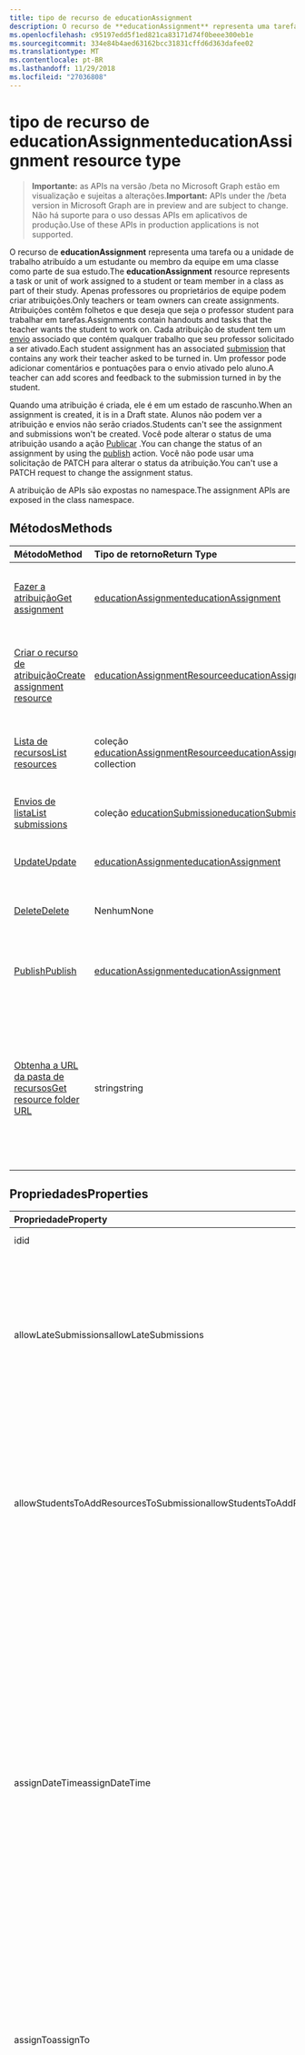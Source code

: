 ```yaml
---
title: tipo de recurso de educationAssignment
description: O recurso de **educationAssignment** representa uma tarefa ou a unidade de trabalho atribuído a um estudante ou membro da equipe em uma classe como parte de sua estudo. Apenas professores ou proprietários de equipe podem criar atribuições. Atribuições contêm folhetos e que deseja que seja o professor student para trabalhar em tarefas. Cada atribuição de student tem um envio associado que contém qualquer trabalho que seu professor solicitado a ser ativado. Um professor pode adicionar comentários e pontuações para o envio ativado pelo aluno.
ms.openlocfilehash: c95197edd5f1ed821ca83171d74f0beee300eb1e
ms.sourcegitcommit: 334e84b4aed63162bcc31831cffd6d363dafee02
ms.translationtype: MT
ms.contentlocale: pt-BR
ms.lasthandoff: 11/29/2018
ms.locfileid: "27036808"
---
```

# <a name="educationassignment-resource-type"></a><span data-ttu-id="82c37-107">tipo de recurso de educationAssignment</span><span class="sxs-lookup"><span data-stu-id="82c37-107">educationAssignment resource type</span></span>

> <span data-ttu-id="82c37-108">**Importante:** as APIs na versão /beta no Microsoft Graph estão em visualização e sujeitas a alterações.</span><span class="sxs-lookup"><span data-stu-id="82c37-108">**Important:** APIs under the /beta version in Microsoft Graph are in preview and are subject to change.</span></span> <span data-ttu-id="82c37-109">Não há suporte para o uso dessas APIs em aplicativos de produção.</span><span class="sxs-lookup"><span data-stu-id="82c37-109">Use of these APIs in production applications is not supported.</span></span>

<span data-ttu-id="82c37-110">O recurso de **educationAssignment** representa uma tarefa ou a unidade de trabalho atribuído a um estudante ou membro da equipe em uma classe como parte de sua estudo.</span><span class="sxs-lookup"><span data-stu-id="82c37-110">The **educationAssignment** resource represents a task or unit of work assigned to a student or team member in a class as part of their study.</span></span> <span data-ttu-id="82c37-111">Apenas professores ou proprietários de equipe podem criar atribuições.</span><span class="sxs-lookup"><span data-stu-id="82c37-111">Only teachers or team owners can create assignments.</span></span> <span data-ttu-id="82c37-112">Atribuições contêm folhetos e que deseja que seja o professor student para trabalhar em tarefas.</span><span class="sxs-lookup"><span data-stu-id="82c37-112">Assignments contain handouts and tasks that the teacher wants the student to work on.</span></span> <span data-ttu-id="82c37-113">Cada atribuição de student tem um [envio](educationsubmissionresource.md) associado que contém qualquer trabalho que seu professor solicitado a ser ativado.</span><span class="sxs-lookup"><span data-stu-id="82c37-113">Each student assignment has an associated [submission](educationsubmissionresource.md) that contains any work their teacher asked to be turned in.</span></span> <span data-ttu-id="82c37-114">Um professor pode adicionar comentários e pontuações para o envio ativado pelo aluno.</span><span class="sxs-lookup"><span data-stu-id="82c37-114">A teacher can add scores and feedback to the submission turned in by the student.</span></span>

<span data-ttu-id="82c37-115">Quando uma atribuição é criada, ele é em um estado de rascunho.</span><span class="sxs-lookup"><span data-stu-id="82c37-115">When an assignment is created, it is in a Draft state.</span></span> <span data-ttu-id="82c37-116">Alunos não podem ver a atribuição e envios não serão criados.</span><span class="sxs-lookup"><span data-stu-id="82c37-116">Students can't see the assignment and submissions won't be created.</span></span> <span data-ttu-id="82c37-117">Você pode alterar o status de uma atribuição usando a ação [Publicar](../api/educationassignment-publish.md) .</span><span class="sxs-lookup"><span data-stu-id="82c37-117">You can change the status of an assignment by using the [publish](../api/educationassignment-publish.md) action.</span></span> <span data-ttu-id="82c37-118">Você não pode usar uma solicitação de PATCH para alterar o status da atribuição.</span><span class="sxs-lookup"><span data-stu-id="82c37-118">You can't use a PATCH request to change the assignment status.</span></span>

<span data-ttu-id="82c37-119">A atribuição de APIs são expostas no namespace.</span><span class="sxs-lookup"><span data-stu-id="82c37-119">The assignment APIs are exposed in the class namespace.</span></span>

## <a name="methods"></a><span data-ttu-id="82c37-120">Métodos</span><span class="sxs-lookup"><span data-stu-id="82c37-120">Methods</span></span>

| <span data-ttu-id="82c37-121">Método</span><span class="sxs-lookup"><span data-stu-id="82c37-121">Method</span></span>           | <span data-ttu-id="82c37-122">Tipo de retorno</span><span class="sxs-lookup"><span data-stu-id="82c37-122">Return Type</span></span>    |<span data-ttu-id="82c37-123">Descrição</span><span class="sxs-lookup"><span data-stu-id="82c37-123">Description</span></span>|
|:---------------|:--------|:----------|
|[<span data-ttu-id="82c37-124">Fazer a atribuição</span><span class="sxs-lookup"><span data-stu-id="82c37-124">Get assignment</span></span>](../api/educationassignment-get.md) | [<span data-ttu-id="82c37-125">educationAssignment</span><span class="sxs-lookup"><span data-stu-id="82c37-125">educationAssignment</span></span>](educationassignment.md) |<span data-ttu-id="82c37-126">Leia as propriedades e os relacionamentos de um objeto **educationAssignment** .</span><span class="sxs-lookup"><span data-stu-id="82c37-126">Read properties and relationships of an **educationAssignment** object.</span></span>|
|[<span data-ttu-id="82c37-127">Criar o recurso de atribuição</span><span class="sxs-lookup"><span data-stu-id="82c37-127">Create assignment resource</span></span>](../api/educationassignment-post-resources.md) |[<span data-ttu-id="82c37-128">educationAssignmentResource</span><span class="sxs-lookup"><span data-stu-id="82c37-128">educationAssignmentResource</span></span>](educationassignmentresource.md)| <span data-ttu-id="82c37-129">Crie um novo **educationAssignmentResource** pelo lançamento à coleção de recursos.</span><span class="sxs-lookup"><span data-stu-id="82c37-129">Create a new **educationAssignmentResource** by posting to the resources collection.</span></span>|
|[<span data-ttu-id="82c37-130">Lista de recursos</span><span class="sxs-lookup"><span data-stu-id="82c37-130">List resources</span></span>](../api/educationassignment-list-resources.md) |<span data-ttu-id="82c37-131">coleção [educationAssignmentResource](educationassignmentresource.md)</span><span class="sxs-lookup"><span data-stu-id="82c37-131">[educationAssignmentResource](educationassignmentresource.md) collection</span></span>| <span data-ttu-id="82c37-132">Obtenha uma coleção de objetos **educationAssignmentResource** .</span><span class="sxs-lookup"><span data-stu-id="82c37-132">Get an **educationAssignmentResource** object collection.</span></span>|
|[<span data-ttu-id="82c37-133">Envios de lista</span><span class="sxs-lookup"><span data-stu-id="82c37-133">List submissions</span></span>](../api/educationassignment-list-submissions.md) |<span data-ttu-id="82c37-134">coleção [educationSubmission](educationsubmission.md)</span><span class="sxs-lookup"><span data-stu-id="82c37-134">[educationSubmission](educationsubmission.md) collection</span></span>| <span data-ttu-id="82c37-135">Obtenha uma coleção de objetos **educationSubmission** .</span><span class="sxs-lookup"><span data-stu-id="82c37-135">Get an **educationSubmission** object collection.</span></span>|
|[<span data-ttu-id="82c37-136">Update</span><span class="sxs-lookup"><span data-stu-id="82c37-136">Update</span></span>](../api/educationassignment-update.md) | [<span data-ttu-id="82c37-137">educationAssignment</span><span class="sxs-lookup"><span data-stu-id="82c37-137">educationAssignment</span></span>](educationassignment.md) |<span data-ttu-id="82c37-138">Atualize um objeto **educationAssignment** .</span><span class="sxs-lookup"><span data-stu-id="82c37-138">Update an **educationAssignment** object.</span></span> |
|[<span data-ttu-id="82c37-139">Delete</span><span class="sxs-lookup"><span data-stu-id="82c37-139">Delete</span></span>](../api/educationassignment-delete.md) | <span data-ttu-id="82c37-140">Nenhum</span><span class="sxs-lookup"><span data-stu-id="82c37-140">None</span></span> |<span data-ttu-id="82c37-141">Exclua um objeto **educationAssignment** .</span><span class="sxs-lookup"><span data-stu-id="82c37-141">Delete an **educationAssignment** object.</span></span> |
|[<span data-ttu-id="82c37-142">Publish</span><span class="sxs-lookup"><span data-stu-id="82c37-142">Publish</span></span>](../api/educationassignment-publish.md)|[<span data-ttu-id="82c37-143">educationAssignment</span><span class="sxs-lookup"><span data-stu-id="82c37-143">educationAssignment</span></span>](educationassignment.md)|<span data-ttu-id="82c37-144">Altere o estado de um objeto **educationAssignment** de rascunho publicadas.</span><span class="sxs-lookup"><span data-stu-id="82c37-144">Change the state of an **educationAssignment** object from draft to published.</span></span>|
|[<span data-ttu-id="82c37-145">Obtenha a URL da pasta de recursos</span><span class="sxs-lookup"><span data-stu-id="82c37-145">Get resource folder URL</span></span>](../api/educationassignment-getresourcesfolderurl.md)| <span data-ttu-id="82c37-146">string</span><span class="sxs-lookup"><span data-stu-id="82c37-146">string</span></span>| <span data-ttu-id="82c37-147">A pasta de OneDrive em que os recursos baseados no arquivo devem ser colocados para fazer parte de um recurso de atribuição.</span><span class="sxs-lookup"><span data-stu-id="82c37-147">The OneDrive folder into which file-based resources should be placed to be part of an assignment resource.</span></span> <span data-ttu-id="82c37-148">Arquivos devem estar localizados nesta pasta a ser adicionado como um recurso.</span><span class="sxs-lookup"><span data-stu-id="82c37-148">Files must be located in this folder to be added as a resource.</span></span>|

## <a name="properties"></a><span data-ttu-id="82c37-149">Propriedades</span><span class="sxs-lookup"><span data-stu-id="82c37-149">Properties</span></span>
| <span data-ttu-id="82c37-150">Propriedade</span><span class="sxs-lookup"><span data-stu-id="82c37-150">Property</span></span>     | <span data-ttu-id="82c37-151">Tipo</span><span class="sxs-lookup"><span data-stu-id="82c37-151">Type</span></span>   |<span data-ttu-id="82c37-152">Descrição</span><span class="sxs-lookup"><span data-stu-id="82c37-152">Description</span></span>|
|:---------------|:--------|:----------|
|<span data-ttu-id="82c37-153">id</span><span class="sxs-lookup"><span data-stu-id="82c37-153">id</span></span>|<span data-ttu-id="82c37-154">String</span><span class="sxs-lookup"><span data-stu-id="82c37-154">String</span></span>| <span data-ttu-id="82c37-155">Somente leitura.</span><span class="sxs-lookup"><span data-stu-id="82c37-155">Read-only.</span></span>|
|<span data-ttu-id="82c37-156">allowLateSubmissions</span><span class="sxs-lookup"><span data-stu-id="82c37-156">allowLateSubmissions</span></span>|<span data-ttu-id="82c37-157">Booliano</span><span class="sxs-lookup"><span data-stu-id="82c37-157">Boolean</span></span>| <span data-ttu-id="82c37-158">Identifica se alunos podem enviar após a data de vencimento.</span><span class="sxs-lookup"><span data-stu-id="82c37-158">Identifies whether students can submit after the due date.</span></span> <span data-ttu-id="82c37-159">Se essa propriedade não for especificada durante a criação, padrão será true.</span><span class="sxs-lookup"><span data-stu-id="82c37-159">If this property is not specified during create, it defaults to true.</span></span> |
|<span data-ttu-id="82c37-160">allowStudentsToAddResourcesToSubmission</span><span class="sxs-lookup"><span data-stu-id="82c37-160">allowStudentsToAddResourcesToSubmission</span></span>|<span data-ttu-id="82c37-161">Booliano</span><span class="sxs-lookup"><span data-stu-id="82c37-161">Boolean</span></span>| <span data-ttu-id="82c37-162">Identifica se alunos podem adicionar seus próprios recursos para um envio ou se eles só podem modificar recursos adicionados com o professor.</span><span class="sxs-lookup"><span data-stu-id="82c37-162">Identifies whether students can add their own resources to a submission or if they can only modify resources added by the teacher.</span></span> |
|<span data-ttu-id="82c37-163">assignDateTime</span><span class="sxs-lookup"><span data-stu-id="82c37-163">assignDateTime</span></span>|<span data-ttu-id="82c37-164">DateTimeOffset</span><span class="sxs-lookup"><span data-stu-id="82c37-164">DateTimeOffset</span></span>|<span data-ttu-id="82c37-165">A data quando a atribuição deve se tornar ativa.</span><span class="sxs-lookup"><span data-stu-id="82c37-165">The date when the assignment should become active.</span></span>  <span data-ttu-id="82c37-166">Se no futuro, a atribuição não será mostrada ao aluno até esta data.</span><span class="sxs-lookup"><span data-stu-id="82c37-166">If in the future, the assignment is not shown to the student until this date.</span></span>  <span data-ttu-id="82c37-167">O tipo de **carimbo de hora** representa as informações de data e hora usando o formato ISO 8601 e é sempre em horário UTC.</span><span class="sxs-lookup"><span data-stu-id="82c37-167">The **Timestamp** type represents date and time information using ISO 8601 format and is always in UTC time.</span></span> <span data-ttu-id="82c37-168">Por exemplo, meia-noite em UTC no dia 1º de janeiro de 2014 teria esta aparência: `'2014-01-01T00:00:00Z'`</span><span class="sxs-lookup"><span data-stu-id="82c37-168">For example, midnight UTC on Jan 1, 2014 would look like this: `'2014-01-01T00:00:00Z'`</span></span>|
|<span data-ttu-id="82c37-169">assignTo</span><span class="sxs-lookup"><span data-stu-id="82c37-169">assignTo</span></span>|[<span data-ttu-id="82c37-170">educationAssignmentRecipient</span><span class="sxs-lookup"><span data-stu-id="82c37-170">educationAssignmentRecipient</span></span>](educationassignmentrecipient.md)| <span data-ttu-id="82c37-171">Quais usuários ou classe todo deve receber um objeto de envio depois que a atribuição é publicada.</span><span class="sxs-lookup"><span data-stu-id="82c37-171">Which users, or whole class should receive a submission object once the assignment is published.</span></span> |
|<span data-ttu-id="82c37-172">assignedDateTime</span><span class="sxs-lookup"><span data-stu-id="82c37-172">assignedDateTime</span></span>|<span data-ttu-id="82c37-173">DateTimeOffset</span><span class="sxs-lookup"><span data-stu-id="82c37-173">DateTimeOffset</span></span>|<span data-ttu-id="82c37-174">No momento em que a atribuição foi publicada para alunos e a atribuição é mostrada na linha do tempo de alunos.</span><span class="sxs-lookup"><span data-stu-id="82c37-174">The moment that the assignment was published to students and the assignment shows up on the students timeline.</span></span>  <span data-ttu-id="82c37-175">O tipo Timestamp representa informações de data e hora usando o formato ISO 8601 e está sempre no horário UTC.</span><span class="sxs-lookup"><span data-stu-id="82c37-175">The Timestamp type represents date and time information using ISO 8601 format and is always in UTC time.</span></span> <span data-ttu-id="82c37-176">Por exemplo, meia-noite em UTC no dia 1º de janeiro de 2014 teria esta aparência: `'2014-01-01T00:00:00Z'`</span><span class="sxs-lookup"><span data-stu-id="82c37-176">For example, midnight UTC on Jan 1, 2014 would look like this: `'2014-01-01T00:00:00Z'`</span></span>|
|<span data-ttu-id="82c37-177">classId</span><span class="sxs-lookup"><span data-stu-id="82c37-177">classId</span></span>|<span data-ttu-id="82c37-178">String</span><span class="sxs-lookup"><span data-stu-id="82c37-178">String</span></span>| <span data-ttu-id="82c37-179">Classe que essa atribuição pertence.</span><span class="sxs-lookup"><span data-stu-id="82c37-179">Class which this assignment belongs.</span></span> |
|<span data-ttu-id="82c37-180">createdBy</span><span class="sxs-lookup"><span data-stu-id="82c37-180">createdBy</span></span>|[<span data-ttu-id="82c37-181">identitySet</span><span class="sxs-lookup"><span data-stu-id="82c37-181">identitySet</span></span>](identityset.md)| <span data-ttu-id="82c37-182">Quem criou a atribuição.</span><span class="sxs-lookup"><span data-stu-id="82c37-182">Who created the assignment.</span></span> |
|<span data-ttu-id="82c37-183">createdDateTime</span><span class="sxs-lookup"><span data-stu-id="82c37-183">createdDateTime</span></span>|<span data-ttu-id="82c37-184">DateTimeOffset</span><span class="sxs-lookup"><span data-stu-id="82c37-184">DateTimeOffset</span></span>|<span data-ttu-id="82c37-185">Momento em que a atribuição foi criada.</span><span class="sxs-lookup"><span data-stu-id="82c37-185">Moment when the assignment was created.</span></span>  <span data-ttu-id="82c37-186">O tipo Timestamp representa informações de data e hora usando o formato ISO 8601 e está sempre no horário UTC.</span><span class="sxs-lookup"><span data-stu-id="82c37-186">The Timestamp type represents date and time information using ISO 8601 format and is always in UTC time.</span></span> <span data-ttu-id="82c37-187">Por exemplo, meia-noite em UTC no dia 1º de janeiro de 2014 teria esta aparência: `'2014-01-01T00:00:00Z'`</span><span class="sxs-lookup"><span data-stu-id="82c37-187">For example, midnight UTC on Jan 1, 2014 would look like this: `'2014-01-01T00:00:00Z'`</span></span>|
|<span data-ttu-id="82c37-188">displayName</span><span class="sxs-lookup"><span data-stu-id="82c37-188">displayName</span></span>|<span data-ttu-id="82c37-189">String</span><span class="sxs-lookup"><span data-stu-id="82c37-189">String</span></span>|<span data-ttu-id="82c37-190">Nome da atribuição.</span><span class="sxs-lookup"><span data-stu-id="82c37-190">Name of the assignment.</span></span>|
|<span data-ttu-id="82c37-191">dueDateTime</span><span class="sxs-lookup"><span data-stu-id="82c37-191">dueDateTime</span></span>|<span data-ttu-id="82c37-192">DateTimeOffset</span><span class="sxs-lookup"><span data-stu-id="82c37-192">DateTimeOffset</span></span>|<span data-ttu-id="82c37-193">Data quando a atribuição de alunos é vencimento.</span><span class="sxs-lookup"><span data-stu-id="82c37-193">Date when the students assignment is due.</span></span>  <span data-ttu-id="82c37-194">O tipo Timestamp representa informações de data e hora usando o formato ISO 8601 e está sempre no horário UTC.</span><span class="sxs-lookup"><span data-stu-id="82c37-194">The Timestamp type represents date and time information using ISO 8601 format and is always in UTC time.</span></span> <span data-ttu-id="82c37-195">Por exemplo, meia-noite em UTC no dia 1º de janeiro de 2014 teria esta aparência: `'2014-01-01T00:00:00Z'`</span><span class="sxs-lookup"><span data-stu-id="82c37-195">For example, midnight UTC on Jan 1, 2014 would look like this: `'2014-01-01T00:00:00Z'`</span></span>|
|<span data-ttu-id="82c37-196">classificação</span><span class="sxs-lookup"><span data-stu-id="82c37-196">grading</span></span>|[<span data-ttu-id="82c37-197">educationAssignmentGradeType</span><span class="sxs-lookup"><span data-stu-id="82c37-197">educationAssignmentGradeType</span></span>](educationassignmentgradetype.md)|<span data-ttu-id="82c37-198">Como a atribuição vai ser Graduada.</span><span class="sxs-lookup"><span data-stu-id="82c37-198">How the assignment will be graded.</span></span> |
|<span data-ttu-id="82c37-199">instruções</span><span class="sxs-lookup"><span data-stu-id="82c37-199">instructions</span></span>|[<span data-ttu-id="82c37-200">itemBody</span><span class="sxs-lookup"><span data-stu-id="82c37-200">itemBody</span></span>](itembody.md)| <span data-ttu-id="82c37-201">Instruções para a atribuição.</span><span class="sxs-lookup"><span data-stu-id="82c37-201">Instructions for the assignment.</span></span>  <span data-ttu-id="82c37-202">Isso também saberá o nome de exibição dizem student o que fazer.</span><span class="sxs-lookup"><span data-stu-id="82c37-202">This along with the display name tell the student what to do.</span></span> |
|<span data-ttu-id="82c37-203">lastModifiedBy</span><span class="sxs-lookup"><span data-stu-id="82c37-203">lastModifiedBy</span></span>|[<span data-ttu-id="82c37-204">identitySet</span><span class="sxs-lookup"><span data-stu-id="82c37-204">identitySet</span></span>](identityset.md)| <span data-ttu-id="82c37-205">Quem da última modificação da atribuição.</span><span class="sxs-lookup"><span data-stu-id="82c37-205">Who last modified the assignment.</span></span> |
|<span data-ttu-id="82c37-206">lastModifiedDateTime</span><span class="sxs-lookup"><span data-stu-id="82c37-206">lastModifiedDateTime</span></span>|<span data-ttu-id="82c37-207">DateTimeOffset</span><span class="sxs-lookup"><span data-stu-id="82c37-207">DateTimeOffset</span></span>|<span data-ttu-id="82c37-208">Momento da última modificação a atribuição.</span><span class="sxs-lookup"><span data-stu-id="82c37-208">Moment when the assignment was last modified.</span></span>  <span data-ttu-id="82c37-209">O tipo Timestamp representa informações de data e hora usando o formato ISO 8601 e está sempre no horário UTC.</span><span class="sxs-lookup"><span data-stu-id="82c37-209">The Timestamp type represents date and time information using ISO 8601 format and is always in UTC time.</span></span> <span data-ttu-id="82c37-210">Por exemplo, meia-noite em UTC no dia 1º de janeiro de 2014 teria esta aparência: `'2014-01-01T00:00:00Z'`</span><span class="sxs-lookup"><span data-stu-id="82c37-210">For example, midnight UTC on Jan 1, 2014 would look like this: `'2014-01-01T00:00:00Z'`</span></span>|
|<span data-ttu-id="82c37-211">status</span><span class="sxs-lookup"><span data-stu-id="82c37-211">status</span></span>|<span data-ttu-id="82c37-212">string</span><span class="sxs-lookup"><span data-stu-id="82c37-212">string</span></span>| <span data-ttu-id="82c37-213">Status da **atribuição**.</span><span class="sxs-lookup"><span data-stu-id="82c37-213">Status of the **Assignment**.</span></span>  <span data-ttu-id="82c37-214">Você não pode corrigir esse valor.</span><span class="sxs-lookup"><span data-stu-id="82c37-214">You can not PATCH this value.</span></span>  <span data-ttu-id="82c37-215">Os valores possíveis são: `draft`, `published`, `assigned`.</span><span class="sxs-lookup"><span data-stu-id="82c37-215">Possible values are: `draft`, `published`, `assigned`.</span></span>|

## <a name="relationships"></a><span data-ttu-id="82c37-216">Relacionamentos</span><span class="sxs-lookup"><span data-stu-id="82c37-216">Relationships</span></span>
| <span data-ttu-id="82c37-217">Relação</span><span class="sxs-lookup"><span data-stu-id="82c37-217">Relationship</span></span> | <span data-ttu-id="82c37-218">Tipo</span><span class="sxs-lookup"><span data-stu-id="82c37-218">Type</span></span>   |<span data-ttu-id="82c37-219">Descrição</span><span class="sxs-lookup"><span data-stu-id="82c37-219">Description</span></span>|
|:---------------|:--------|:----------|
|<span data-ttu-id="82c37-220">recursos</span><span class="sxs-lookup"><span data-stu-id="82c37-220">resources</span></span>|<span data-ttu-id="82c37-221">coleção [educationAssignmentResource](educationassignmentresource.md)</span><span class="sxs-lookup"><span data-stu-id="82c37-221">[educationAssignmentResource](educationassignmentresource.md) collection</span></span>| <span data-ttu-id="82c37-222">Objetos de aprendizado que estão associados essa atribuição.</span><span class="sxs-lookup"><span data-stu-id="82c37-222">Learning objects that are associated with this assignment.</span></span>  <span data-ttu-id="82c37-223">Professores só podem modificar esta lista.</span><span class="sxs-lookup"><span data-stu-id="82c37-223">Only teachers can modify this list.</span></span> <span data-ttu-id="82c37-224">Anulável.</span><span class="sxs-lookup"><span data-stu-id="82c37-224">Nullable.</span></span>|
|<span data-ttu-id="82c37-225">envios</span><span class="sxs-lookup"><span data-stu-id="82c37-225">submissions</span></span>|<span data-ttu-id="82c37-226">coleção [educationSubmission](educationsubmission.md)</span><span class="sxs-lookup"><span data-stu-id="82c37-226">[educationSubmission](educationsubmission.md) collection</span></span>| <span data-ttu-id="82c37-227">Depois de publicado, não há um objeto de envio para cada aluno representando seus trabalhos e um nível.</span><span class="sxs-lookup"><span data-stu-id="82c37-227">Once published, there is a submission object for each student representing their work and grade.</span></span>  <span data-ttu-id="82c37-228">Somente leitura.</span><span class="sxs-lookup"><span data-stu-id="82c37-228">Read-only.</span></span> <span data-ttu-id="82c37-229">Anulável.</span><span class="sxs-lookup"><span data-stu-id="82c37-229">Nullable.</span></span>|

## <a name="json-representation"></a><span data-ttu-id="82c37-230">Representação JSON</span><span class="sxs-lookup"><span data-stu-id="82c37-230">JSON representation</span></span>

<span data-ttu-id="82c37-231">Veja a seguir uma representação JSON do recurso.</span><span class="sxs-lookup"><span data-stu-id="82c37-231">The following is a JSON representation of the resource.</span></span>

<!-- {
  "blockType": "resource",
  "optionalProperties": [

  ],
  "@odata.type": "microsoft.graph.educationAssignment"
}-->

```json
{
  "id": "String (identifier)",
  "allowLateSubmissions": true,
  "allowStudentsToAddResourcesToSubmission": true,
  "assignDateTime": "String (timestamp)",
  "assignTo": {"@odata.type": "microsoft.graph.educationAssignmentRecipient"},
  "assignedDateTime": "String (timestamp)",
  "classId": "String",
  "createdBy": {"@odata.type": "microsoft.graph.identitySet"},
  "createdDateTime": "String (timestamp)",
  "displayName": "String",
  "dueDateTime": "String (timestamp)",
  "grading": {"@odata.type": "microsoft.graph.educationAssignmentGradeType"},
  "instructions": {"@odata.type": "microsoft.graph.itemBody"},
  "lastModifiedBy": {"@odata.type": "microsoft.graph.identitySet"},
  "lastModifiedDateTime": "String (timestamp)",
  "status": "string"
}
```

<!-- uuid: 8fcb5dbc-d5aa-4681-8e31-b001d5168d79
2015-10-25 14:57:30 UTC -->
<!-- {
  "type": "#page.annotation",
  "description": "educationAssignment resource",
  "keywords": "",
  "section": "documentation",
  "tocPath": ""
}-->
